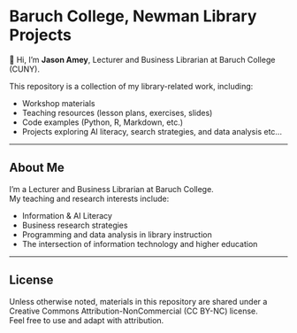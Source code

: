 # Baruch College, Newman Library Projects

👋 Hi, I’m **Jason Amey**, Lecturer and Business Librarian at Baruch College (CUNY).  

This repository is a collection of my library-related work, including:
- Workshop materials  
- Teaching resources (lesson plans, exercises, slides)  
- Code examples (Python, R, Markdown, etc.)  
- Projects exploring AI literacy, search strategies, and data analysis etc... 

---

## About Me
I’m a Lecturer and Business Librarian at Baruch College.  
My teaching and research interests include:  
- Information & AI Literacy  
- Business research strategies  
- Programming and data analysis in library instruction  
- The intersection of information technology and higher education  

---

## License
Unless otherwise noted, materials in this repository are shared under a Creative Commons Attribution-NonCommercial (CC BY-NC) license.  
Feel free to use and adapt with attribution.  

